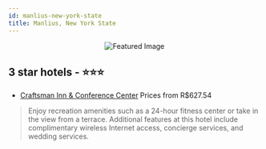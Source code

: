 ```yaml
---
id: manlius-new-york-state
title: Manlius, New York State
---
```


<center><img src="https://i.travelapi.com/hotels/1000000/50000/40800/40798/cfce47d6_z.jpg" alt="Featured Image" /></center>


##  3 star hotels - ⭐️⭐️⭐️

-    [Craftsman Inn & Conference Center](https://www.hurb.com/br/hotels/manlius/craftsman-inn-conference-center-JNP-JP194745?cmp=18055) Prices from R$627.54
   > Enjoy recreation amenities such as a 24-hour fitness center or take in the view from a terrace. Additional features at this hotel include complimentary wireless Internet access, concierge services, and wedding services.
